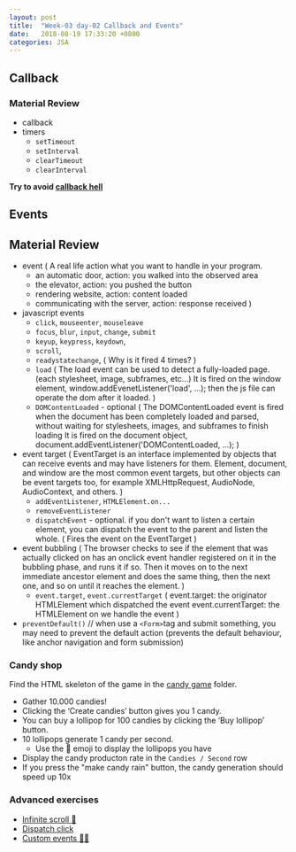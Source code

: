 ```yaml
---
layout: post
title:  "Week-03 day-02 Callback and Events"
date:   2018-08-19 17:33:20 +0800
categories: JSA
---
```


## Callback

### Material Review

 -  callback
 -  timers
    -  `setTimeout`
    -  `setInterval`
    -  `clearTimeout`
    -  `clearInterval`

**Try to avoid [callback hell](http://callbackhell.com/)**

## Events

## Material Review

- event
  (
    A real life action what you want to handle in your program.
    - an automatic door, action: you walked into the observed area
    - the elevator, action: you pushed the button
    - rendering website, action: content loaded
    - communicating with the server, action: response received
  )
- javascript events
  - `click`, `mouseenter`, `mouseleave`
  - `focus`, `blur`, `input`, `change`, `submit`
  - `keyup`, `keypress`, `keydown`,
  - `scroll`,
  - `readystatechange`,
    (
      Why is it fired 4 times?
    )
  - `load`
    (
      The load event can be used to detect a fully-loaded page. (each stylesheet, image, subframes, etc...)
      It is fired on the window element, window.addEvenetListener('load', ...); then the js file can operate the dom after it loaded.
    )
  - `DOMContentLoaded` - optional
    (
      The DOMContentLoaded event is fired when the document has been completely loaded and parsed, without waiting for stylesheets, images, and subframes to finish loading
      It is fired on the document object, document.addEventListener('DOMContentLoaded, ...);
    )
- event target
  (
    EventTarget is an interface implemented by objects that can receive events and may have listeners for them.
    Element, document, and window are the most common event targets, but other objects can be event targets too, for example XMLHttpRequest, AudioNode, AudioContext, and others.
  )
  - `addEventListener`, `HTMLElement.on...`
  - `removeEventListener`
  - `dispatchEvent` - optional. if you don't want to listen a certain element, you can dispatch the event to the parent and listen the whole. 
    (
      Fires the event on the EventTarget
    )
- event bubbling
  (
    The browser checks to see if the element that was actually clicked on has an onclick event handler registered on it in the bubbling phase, and runs it if so.
    Then it moves on to the next immediate ancestor element and does the same thing, then the next one, and so on until it reaches the <html> element.
  )
  - `event.target`, `event.currentTarget`
    (
      event.target: the originator HTMLElement which dispatched the event
      event.currentTarget: the HTMLElement on we handle the event
    )
- `preventDefault()` // when use a ```<Form>```tag and submit something, you may need to prevent the default action
  (prevents the default behaviour, like anchor navigation and form submission)


### Candy shop

Find the HTML skeleton of the game in the [candy game](workshop/candy-game) folder.

- Gather 10.000 candies!
- Clicking the ‘Create candies’ button gives you 1 candy.
- You can buy a lollipop for 100 candies by clicking the ‘Buy lollipop’ button.
- 10 lollipops generate 1 candy per second.
  - Use the 🍭 emoji to display the lollipops you have
- Display the candy producton rate in the `Candies / Second` row
- If you press the "make candy rain" button, the candy generation should speed up 10x

### Advanced exercises

- [Infinite scroll 💪](workshop/infinite-scroll/README.md)
- [Dispatch click](workshop/dispatch-click/index.html)
- [Custom events 💪💪](workshop/custom-events/index.html)
